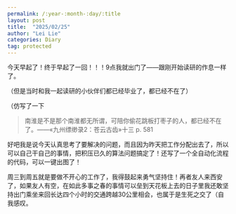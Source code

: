 ```yaml
---
permalink: /:year-:month-:day/:title
layout: post
title:  "2025/02/25"
author: "Lei Lie"
categories: Diary
tag: protected
---
```


今天早起了！终于早起了一回！！！9点我就出门了——跟刚开始读研的作息一样了。

（但是当时和我一起读研的小伙伴们都已经毕业了，都已经不在了）

（仿写了一下

> 南淮是不是那个南淮都无所谓，可陪你偷花跳板打枣子的人，都已经不在了。——«九州缥缈录2：苍云古齿»十三 p. 581

好吧我是说今天认真思考了要解决的问题，而且因为昨天把工作分配出去了，所以可以自己干自己的事情，把积压已久的算法问题搞定了！还写了一个全自动化流程的代码，可以一键出图了！

周三到周五就是要做不开心的工作了，我得鼓起来勇气坚持住！再者友人来西安了，如果友人有空，在如此多事之春的事情可以垒到天花板上去的日子里我还敢坚持出门乘坐来回长达四个小时的交通跨越30公里相会，也属于是生死之交了（自我感叹。

